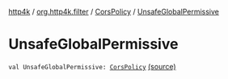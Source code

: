 [http4k](../../index.md) / [org.http4k.filter](../index.md) / [CorsPolicy](index.md) / [UnsafeGlobalPermissive](./-unsafe-global-permissive.md)

# UnsafeGlobalPermissive

`val UnsafeGlobalPermissive: `[`CorsPolicy`](index.md) [(source)](https://github.com/http4k/http4k/blob/master/http4k-core/src/main/kotlin/org/http4k/filter/ServerFilters.kt#L37)